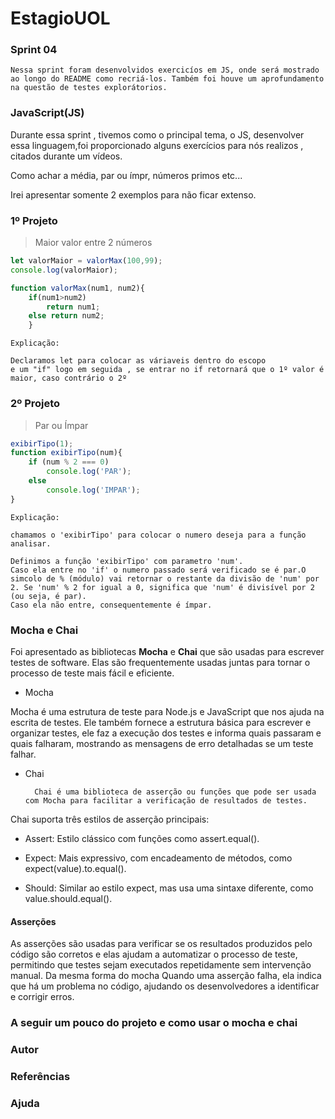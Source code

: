 # EstagioUOL

### Sprint 04

    Nessa sprint foram desenvolvidos exercicíos em JS, onde será mostrado ao longo do README como recriá-los. Também foi houve um aprofundamento na questão de testes explorátorios.


### JavaScript(JS)

Durante essa sprint , tivemos como o principal tema, o JS, desenvolver essa linguagem,foi proporcionado alguns exercícios para nós realizos , citados durante um vídeos.

Como achar a média, par ou ímpr, números primos etc...

Irei apresentar somente 2 exemplos para não ficar extenso.

### 1º Projeto
> Maior valor entre 2 números
```js
let valorMaior = valorMax(100,99);
console.log(valorMaior);

function valorMax(num1, num2){
    if(num1>num2)
        return num1;
    else return num2; 
    }
```
    Explicação: 

    Declaramos let para colocar as váriaveis dentro do escopo
    e um "if" logo em seguida , se entrar no if retornará que o 1º valor é maior, caso contrário o 2º

### 2º Projeto
> Par ou Ímpar

```js
exibirTipo(1);
function exibirTipo(num){
    if (num % 2 === 0)
        console.log('PAR');
    else
        console.log('IMPAR');
}
```
    Explicação:

    chamamos o 'exibirTipo' para colocar o numero deseja para a função analisar.

    Definimos a função 'exibirTipo' com parametro 'num'.
    Caso ela entre no 'if' o numero passado será verificado se é par.O simcolo de % (módulo) vai retornar o restante da divisão de 'num' por 2. Se 'num' % 2 for igual a 0, significa que 'num' é divisível por 2 (ou seja, é par).
    Caso ela não entre, consequentemente é ímpar.

### Mocha e Chai

Foi apresentado as bibliotecas **Mocha** e **Chai** que são usadas para escrever testes de software. Elas são frequentemente usadas juntas para tornar o processo de teste mais fácil e eficiente.

- Mocha

Mocha é uma estrutura de teste para Node.js e JavaScript que nos ajuda na escrita de testes. Ele também fornece a estrutura básica para escrever e organizar testes, ele faz a execução dos testes e informa quais passaram e quais falharam, mostrando as mensagens de erro detalhadas se um teste falhar.

- Chai

        Chai é uma biblioteca de asserção ou funções que pode ser usada com Mocha para facilitar a verificação de resultados de testes.

Chai suporta três estilos de asserção principais:

- Assert: Estilo clássico com funções como assert.equal().

- Expect: Mais expressivo, com encadeamento de métodos, como expect(value).to.equal().

- Should: Similar ao estilo expect, mas usa uma sintaxe diferente, como value.should.equal().

#### Asserções

As asserções são usadas para verificar se os resultados produzidos pelo código são corretos e elas ajudam a automatizar o processo de teste, permitindo que testes sejam executados repetidamente sem intervenção manual. Da mesma forma do mocha Quando uma asserção falha, ela indica que há um problema no código, ajudando os desenvolvedores a identificar e corrigir erros.


### A seguir um pouco do projeto e como usar o mocha e chai


### Autor

### Referências

### Ajuda